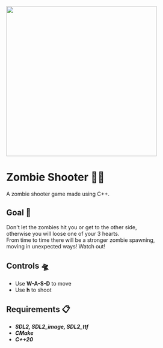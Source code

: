   <img src="https://cdn.discordapp.com/attachments/857996157698703390/1189584398446772304/image.png?ex=659eb1cd&is=658c3ccd&hm=5bbd62b088237017d4514dc7d42a99724383d5582804c9e2cc3bdf8a90a03f2d&" width=400 height=400/>
  
  # Zombie Shooter 🧟‍♂️
  A zombie shooter game made using C++.
  
  ## Goal 🎯
  Don't let the zombies hit you or get to the other side,\
  otherwise you will loose one of your 3 hearts.\
  From time to time there will be a stronger zombie spawning,\
  moving in unexpected ways! Watch out!
      
  ## Controls 🛸
  - Use **W-A-S-D** to move
  - Use **h** to shoot

  ## Requirements 📋
  - ***SDL2, SDL2_image, SDL2_ttf***
  - ***CMake***
  - ***C++20***
